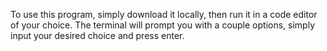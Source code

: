 To use this program, simply download it locally, then run it in a code editor of your choice. The terminal will prompt you with a couple options, simply input your desired choice and press enter.
